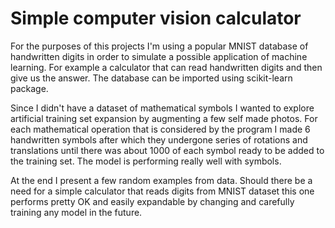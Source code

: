 # Simple computer vision calculator
For the purposes of this projects I'm using a popular MNIST database of handwritten digits in order to simulate a possible application of machine learning. For example a calculator that can read handwritten digits and then give us the answer. The database can be imported using scikit-learn package.

Since I didn't have a dataset of mathematical symbols I wanted to explore artificial training set expansion by augmenting a few self made photos. For each mathematical operation that is considered by the program I made 6 handwritten symbols after which they undergone series of rotations and translations until there was about 1000 of each symbol ready to be added to the training set. The model is performing really well with symbols.

At the end I present a few random examples from data. Should there be a need for a simple calculator that reads digits from MNIST dataset this one performs pretty OK and easily expandable by changing and carefully training any model in the future.
